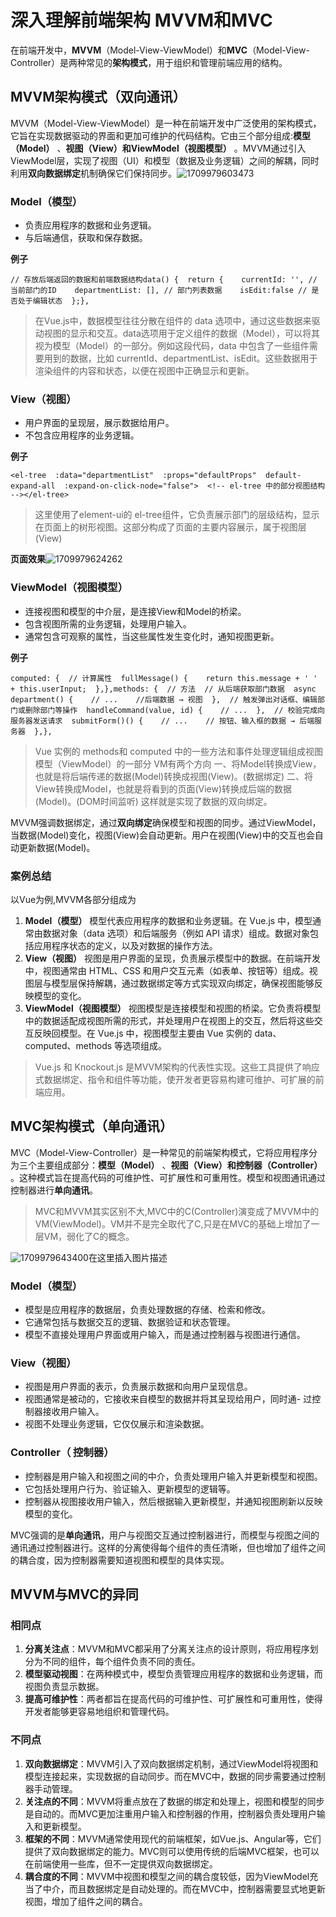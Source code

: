 # 深入理解前端架构 MVVM和MVC

在前端开发中，**MVVM**（Model-View-ViewModel）和**MVC**（Model-View-Controller）是两种常见的**架构模式**，用于组织和管理前端应用的结构。

## **MVVM架构模式（双向通讯）**

MVVM（Model-View-ViewModel）是一种在前端开发中广泛使用的架构模式，它旨在实现数据驱动的界面和更加可维护的代码结构。它由三个部分组成:**模型（Model）** 、**视图（View）**和**ViewModel（视图模型）** 。MVVM通过引入ViewModel层，实现了视图（UI）和模型（数据及业务逻辑）之间的解耦，同时利用**双向数据绑定**机制确保它们保持同步。![1709979603473](C:\Users\Administrator\AppData\Roaming\Typora\typora-user-images\1709979603473.png)

### **Model（模型）**

- 负责应用程序的数据和业务逻辑。
- 与后端通信，获取和保存数据。

**例子**

```
// 存放后端返回的数据和前端数据结构data() {  return {    currentId: '', // 当前部门的ID    departmentList: [], // 部门列表数据    isEdit:false // 是否处于编辑状态  };},
```

> 在Vue.js中，数据模型往往分散在组件的 data 选项中，通过这些数据来驱动视图的显示和交互。data选项用于定义组件的数据（Model），可以将其视为模型（Model）的一部分。例如这段代码，data 中包含了一些组件需要用到的数据，比如 currentId、departmentList、isEdit。这些数据用于渲染组件的内容和状态，以便在视图中正确显示和更新。

### **View（视图）**

- 用户界面的呈现层，展示数据给用户。
- 不包含应用程序的业务逻辑。

**例子**

```
<el-tree  :data="departmentList"  :props="defaultProps"  default-expand-all  :expand-on-click-node="false">  <!-- el-tree 中的部分视图结构 --></el-tree>
```

> 这里使用了element-ui的 el-tree组件，它负责展示部门的层级结构，显示在页面上的树形视图。这部分构成了页面的主要内容展示，属于视图层(View)

**页面效果**![1709979624262](C:\Users\Administrator\AppData\Roaming\Typora\typora-user-images\1709979624262.png)

### **ViewModel（视图模型）**

- 连接视图和模型的中介层，是连接View和Model的桥梁。
- 包含视图所需的业务逻辑，处理用户输入。
- 通常包含可观察的属性，当这些属性发生变化时，通知视图更新。

**例子**

```
computed: {  // 计算属性  fullMessage() {    return this.message + ' ' + this.userInput;  },},methods: {  // 方法  // 从后端获取部门数据  async department() {    // ...    //后端数据 → 视图  },  // 触发弹出对话框、编辑部门或删除部门等操作  handleCommand(value, id) {    // ...  },  // 校验完成向服务器发送请求  submitForm()() {    // ...    // 按钮、输入框的数据 → 后端服务器  },},
```

> Vue 实例的 methods和 computed 中的一些方法和事件处理逻辑组成视图模型（ViewModel）的一部分 VM有两个方向 一、将Model转换成View，也就是将后端传递的数据(Model)转换成视图(View)。(数据绑定) 二、将View转换成Model，也就是将看到的页面(View)转换成后端的数据(Model)。(DOM时间监听) 这样就是实现了数据的双向绑定。

MVVM强调数据绑定，通过**双向绑定**确保模型和视图的同步。通过ViewModel，当数据(Model)变化，视图(View)会自动更新。用户在视图(View)中的交互也会自动更新数据(Model)。

### **案例总结**

以Vue为例,MVVM各部分组成为

1. **Model（模型）** 模型代表应用程序的数据和业务逻辑。在 Vue.js 中，模型通常由数据对象（data 选项）和后端服务（例如 API 请求）组成。数据对象包括应用程序状态的定义，以及对数据的操作方法。
2. **View（视图）** 视图是用户界面的呈现，负责展示模型中的数据。在前端开发中，视图通常由 HTML、CSS 和用户交互元素（如表单、按钮等）组成。视图层与模型层保持解耦，通过数据绑定等方式实现双向绑定，确保视图能够反映模型的变化。
3. **ViewModel（视图模型）** 视图模型是连接模型和视图的桥梁。它负责将模型中的数据适配成视图所需的形式，并处理用户在视图上的交互，然后将这些交互反映回模型。在 Vue.js 中，视图模型主要由 Vue 实例的 data、computed、methods 等选项组成。

> Vue.js 和 Knockout.js 是MVVM架构的代表性实现。这些工具提供了响应式数据绑定、指令和组件等功能，使开发者更容易构建可维护、可扩展的前端应用。

## **MVC架构模式（单向通讯）**

MVC（Model-View-Controller）是一种常见的前端架构模式，它将应用程序分为三个主要组成部分：**模型（Model）** 、**视图（View）**和**控制器（Controller）** 。这种模式旨在提高代码的可维护性、可扩展性和可重用性。模型和视图通讯通过控制器进行**单向通讯**。

> MVC和MVVM其实区别不大,MVC中的C(Controller)演变成了MVVM中的VM(ViewModel)。VM并不是完全取代了C,只是在MVC的基础上增加了一层VM，弱化了C的概念。

![1709979643400](C:\Users\Administrator\AppData\Roaming\Typora\typora-user-images\1709979643400.png)在这里插入图片描述

### **Model（模型）**

- 模型是应用程序的数据层，负责处理数据的存储、检索和修改。
- 它通常包括与数据交互的逻辑、数据验证和状态管理。
- 模型不直接处理用户界面或用户输入，而是通过控制器与视图进行通信。

### **View（视图）**

- 视图是用户界面的表示，负责展示数据和向用户呈现信息。
- 视图通常是被动的，它接收来自模型的数据并将其呈现给用户，同时通- 过控制器接收用户输入。
- 视图不处理业务逻辑，它仅仅展示和渲染数据。

### **Controller（ 控制器）**

- 控制器是用户输入和视图之间的中介，负责处理用户输入并更新模型和视图。
- 它包括处理用户行为、验证输入、更新模型的逻辑等。
- 控制器从视图接收用户输入，然后根据输入更新模型，并通知视图刷新以反映模型的变化。

MVC强调的是**单向通讯**，用户与视图交互通过控制器进行，而模型与视图之间的通讯通过控制器进行。这样的分离使得每个组件的责任清晰，但也增加了组件之间的耦合度，因为控制器需要知道视图和模型的具体实现。

## **MVVM与MVC的异同**

### **相同点**

1. **分离关注点**：MVVM和MVC都采用了分离关注点的设计原则，将应用程序划分为不同的组件，每个组件负责不同的责任。
2. **模型驱动视图**：在两种模式中，模型负责管理应用程序的数据和业务逻辑，而视图负责显示数据。
3. **提高可维护性**：两者都旨在提高代码的可维护性、可扩展性和可重用性，使得开发者能够更容易地组织和管理代码。

### **不同点**

1. **双向数据绑定**：MVVM引入了双向数据绑定机制，通过ViewModel将视图和模型连接起来，实现数据的自动同步。而在MVC中，数据的同步需要通过控制器手动管理。
2. **关注点的不同**：MVVM将重点放在了数据的绑定和处理上，视图和模型的同步是自动的。而MVC更加注重用户输入和控制器的作用，控制器负责处理用户输入和更新模型。
3. **框架的不同**：MVVM通常使用现代的前端框架，如Vue.js、Angular等，它们提供了双向数据绑定的能力。MVC则可以使用传统的后端MVC框架，也可以在前端使用一些库，但不一定提供双向数据绑定。
4. **耦合度的不同**：MVVM中视图和模型之间的耦合度较低，因为ViewModel充当了中介，而且数据绑定是自动处理的。而在MVC中，控制器需要显式地更新视图，增加了组件之间的耦合。

